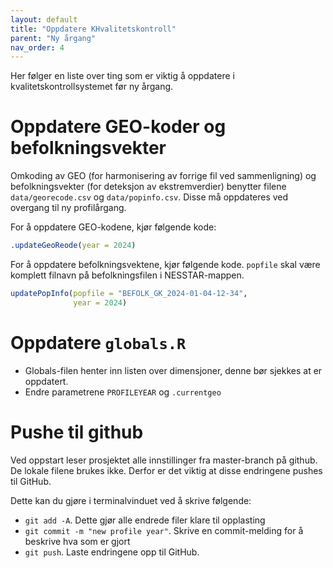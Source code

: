 ```yaml
---
layout: default
title: "Oppdatere KHvalitetskontroll" 
parent: "Ny årgang"
nav_order: 4  
---
```


Her følger en liste over ting som er viktig å oppdatere i kvalitetskontrollsystemet før ny årgang.

# Oppdatere GEO-koder og befolkningsvekter

Omkoding av GEO (for harmonisering av forrige fil ved sammenligning) og befolkningsvekter (for deteksjon av ekstremverdier) benytter filene `data/georecode.csv` og `data/popinfo.csv`. Disse må oppdateres ved overgang til ny profilårgang. 

For å oppdatere GEO-kodene, kjør følgende kode:

```r
.updateGeoReode(year = 2024)
```

For å oppdatere befolkningsvektene, kjør følgende kode. `popfile` skal være komplett filnavn på befolkningsfilen i NESSTAR-mappen. 

```r
updatePopInfo(popfile = "BEFOLK_GK_2024-01-04-12-34",
              year = 2024)
```

# Oppdatere `globals.R`

- Globals-filen henter inn listen over dimensjoner, denne bør sjekkes at er oppdatert. 
- Endre parametrene `PROFILEYEAR` og `.currentgeo`

# Pushe til github
Ved oppstart leser prosjektet alle innstillinger fra master-branch på github. De lokale filene brukes ikke. Derfor er det viktig at disse endringene pushes til GitHub. 

Dette kan du gjøre i terminalvinduet ved å skrive følgende:

- `git add -A`. Dette gjør alle endrede filer klare til opplasting
- `git commit -m "new profile year"`. Skrive en commit-melding for å beskrive hva som er gjort
- `git push`. Laste endringene opp til GitHub. 


